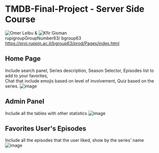 # TMDB-Final-Project - Server Side Course

![Omer Leibu](https://github.com/omer3020) & ![Kfir Gisman](https://github.com/Kfir-G) <br/>
rupigroupGroupNumber63/ bgroup63<br/>
https://proj.ruppin.ac.il/bgroup63/prod/Pages/index.html <br/>
## Home Page
Include search panel, Series description, Season Selector, Episodes list to add to your favorites, <br/> Chat that include emojis based on level of involvement, Quiz based on the series.
![image](https://user-images.githubusercontent.com/57500876/126068933-810b9872-3f58-4b40-9c57-a59822a92cf4.png) <br/>

##  Admin Panel
Include all the tables with other statistics
![image](https://user-images.githubusercontent.com/57500876/126069803-7970acbd-a3c6-4844-a85b-dab9d5d73344.png)<br/>

## Favorites User's Episodes
Include all the episodes that the user liked, show by the series' name
![image](https://user-images.githubusercontent.com/57500876/126069053-f946685b-f9f0-44cf-b938-b21daae19f12.png) <br/>
